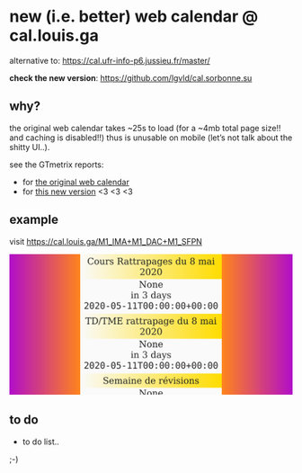 # new (i.e. better) web calendar @ cal.louis.ga

alternative to: https://cal.ufr-info-p6.jussieu.fr/master/

__check the new version__: https://github.com/lgvld/cal.sorbonne.su


## why?

the original web calendar takes ~25s to load (for a ~4mb total page size!! and caching is disabled!!) thus is unusable on mobile (let’s not talk about the shitty UI..).

see the GTmetrix reports:
- for [the original web calendar](https://github.com/lgvld/cal/blob/master/misc/GTmetrix-report-cal.ufr-info-p6.jussieu.fr-20200129T010855-wCBGfD5N.pdf)
- for [this new version](https://github.com/lgvld/cal/blob/master/misc/GTmetrix-report-cal.louis.ga-20200129T010849-nLRKfgvq.pdf) <3 <3 <3


## example

visit https://cal.louis.ga/M1_IMA+M1_DAC+M1_SFPN

![](misc/screenshot.png)


## to do

- to do list..


;-)
